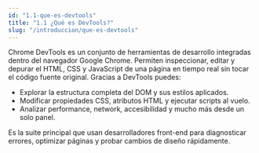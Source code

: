 ```yaml
---
id: "1.1-que-es-devtools"
title: "1.1 ¿Qué es DevTools?"
slug: "/introduccion/que-es-devtools"
---
```


Chrome DevTools es un conjunto de herramientas de desarrollo integradas dentro del navegador Google Chrome. Permiten inspeccionar, editar y depurar el HTML, CSS y JavaScript de una página en tiempo real sin tocar el código fuente original. Gracias a DevTools puedes:

- Explorar la estructura completa del DOM y sus estilos aplicados.
- Modificar propiedades CSS, atributos HTML y ejecutar scripts al vuelo.
- Analizar performance, network, accesibilidad y mucho más desde un solo panel.

Es la suite principal que usan desarrolladores front-end para diagnosticar errores, optimizar páginas y probar cambios de diseño rápidamente.
